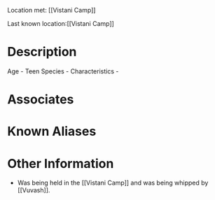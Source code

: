 Location met: [[Vistani Camp]]

Last known location:[[Vistani Camp]]

# Description

Age - Teen
Species - 
Characteristics - 

# Associates

# Known Aliases

# Other Information
* Was being held in the [[Vistani Camp]] and was being whipped by [[Vuvash]]. 
